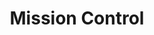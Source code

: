 ---
description: UK-based Mission Control can build Flutter and React Apps for companies
  big and small, including Fortune 500 companies or startups getting their first project
  off the ground. Reach out and tell them Coder sent you!
link: https://www.mcntrl.com/
shortname: mcntrl.com-cr
title: Mission Control
---